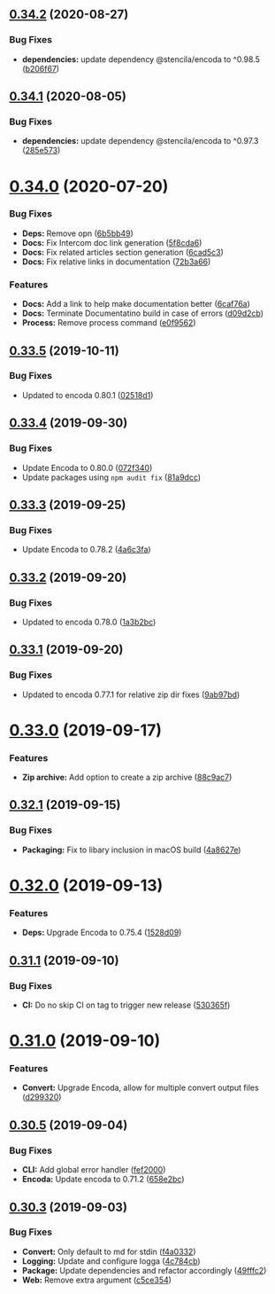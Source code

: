 ## [0.34.2](https://github.com/stencila/stencila/compare/v0.34.1...v0.34.2) (2020-08-27)


### Bug Fixes

* **dependencies:** update dependency @stencila/encoda to ^0.98.5 ([b206f67](https://github.com/stencila/stencila/commit/b206f6768e86a4b068a537cfdb7262d5f8aa756d))

## [0.34.1](https://github.com/stencila/stencila/compare/v0.34.0...v0.34.1) (2020-08-05)


### Bug Fixes

* **dependencies:** update dependency @stencila/encoda to ^0.97.3 ([285e573](https://github.com/stencila/stencila/commit/285e573da2e04a6f67b33e302429eb1fdaf4e43d))

# [0.34.0](https://github.com/stencila/stencila/compare/v0.33.5...v0.34.0) (2020-07-20)


### Bug Fixes

* **Deps:** Remove opn ([6b5bb49](https://github.com/stencila/stencila/commit/6b5bb499cb715c288335f0944a3171917268ead3))
* **Docs:** Fix Intercom doc link generation ([5f8cda6](https://github.com/stencila/stencila/commit/5f8cda61a97198ff9839770bf5c822c3b4838111))
* **Docs:** Fix related articles section generation ([6cad5c3](https://github.com/stencila/stencila/commit/6cad5c326a44daca135d0f724f3d00cf4017c0ab))
* **Docs:** Fix relative links in documentation ([72b3a66](https://github.com/stencila/stencila/commit/72b3a66a2cce9bc27d9700b18f6febe2f1071b38))


### Features

* **Docs:** Add a link to help make documentation better ([6caf76a](https://github.com/stencila/stencila/commit/6caf76a2e677a976be1f32a0cb93a807b68da8d9))
* **Docs:** Terminate Documentatino build in case of errors ([d09d2cb](https://github.com/stencila/stencila/commit/d09d2cbfed67bee7561a8a72a899983411b91523))
* **Process:** Remove process command ([e0f9562](https://github.com/stencila/stencila/commit/e0f95625e5298a6423e8504a19f696a1130285c1))

## [0.33.5](https://github.com/stencila/stencila/compare/v0.33.4...v0.33.5) (2019-10-11)


### Bug Fixes

* Updated to encoda 0.80.1 ([02518d1](https://github.com/stencila/stencila/commit/02518d1))

## [0.33.4](https://github.com/stencila/stencila/compare/v0.33.3...v0.33.4) (2019-09-30)


### Bug Fixes

* Update Encoda to 0.80.0 ([072f340](https://github.com/stencila/stencila/commit/072f340))
* Update packages using `npm audit fix` ([81a9dcc](https://github.com/stencila/stencila/commit/81a9dcc))

## [0.33.3](https://github.com/stencila/stencila/compare/v0.33.2...v0.33.3) (2019-09-25)


### Bug Fixes

* Update Encoda to 0.78.2 ([4a6c3fa](https://github.com/stencila/stencila/commit/4a6c3fa))

## [0.33.2](https://github.com/stencila/stencila/compare/v0.33.1...v0.33.2) (2019-09-20)


### Bug Fixes

* Updated to encoda 0.78.0 ([1a3b2bc](https://github.com/stencila/stencila/commit/1a3b2bc))

## [0.33.1](https://github.com/stencila/stencila/compare/v0.33.0...v0.33.1) (2019-09-20)


### Bug Fixes

* Updated to encoda 0.77.1 for relative zip dir fixes ([9ab97bd](https://github.com/stencila/stencila/commit/9ab97bd))

# [0.33.0](https://github.com/stencila/stencila/compare/v0.32.1...v0.33.0) (2019-09-17)


### Features

* **Zip archive:** Add option to create a zip archive ([88c9ac7](https://github.com/stencila/stencila/commit/88c9ac7))

## [0.32.1](https://github.com/stencila/stencila/compare/v0.32.0...v0.32.1) (2019-09-15)


### Bug Fixes

* **Packaging:** Fix to libary inclusion in macOS build ([4a8627e](https://github.com/stencila/stencila/commit/4a8627e))

# [0.32.0](https://github.com/stencila/stencila/compare/v0.31.1...v0.32.0) (2019-09-13)


### Features

* **Deps:** Upgrade Encoda to 0.75.4 ([1528d09](https://github.com/stencila/stencila/commit/1528d09))

## [0.31.1](https://github.com/stencila/stencila/compare/v0.31.0...v0.31.1) (2019-09-10)


### Bug Fixes

* **CI:** Do no skip CI on tag to trigger new release ([530365f](https://github.com/stencila/stencila/commit/530365f))

# [0.31.0](https://github.com/stencila/stencila/compare/v0.30.5...v0.31.0) (2019-09-10)


### Features

* **Convert:** Upgrade Encoda, allow for multiple convert output files ([d299320](https://github.com/stencila/stencila/commit/d299320))

## [0.30.5](https://github.com/stencila/stencila/compare/v0.30.4...v0.30.5) (2019-09-04)


### Bug Fixes

* **CLI:** Add global error handler ([fef2000](https://github.com/stencila/stencila/commit/fef2000))
* **Encoda:** Update encoda to 0.71.2 ([658e2bc](https://github.com/stencila/stencila/commit/658e2bc))

## [0.30.3](https://github.com/stencila/stencila/compare/v0.30.2...v0.30.3) (2019-09-03)


### Bug Fixes

* **Convert:** Only default to md for stdin ([f4a0332](https://github.com/stencila/stencila/commit/f4a0332))
* **Logging:** Update and configure logga ([4c784cb](https://github.com/stencila/stencila/commit/4c784cb))
* **Package:** Update dependencies and refactor accordingly ([49fffc2](https://github.com/stencila/stencila/commit/49fffc2))
* **Web:** Remove extra argument ([c5ce354](https://github.com/stencila/stencila/commit/c5ce354))
